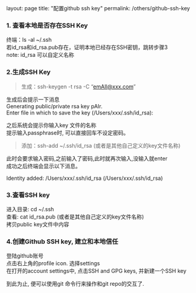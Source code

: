 layout: page
title: "配置github ssh key"
permalink: /others/github-ssh-key

### 1. 查看本地是否存在SSH Key
终端：ls -al ~/.ssh  
若id_rsa和id_rsa.pub存在，证明本地已经存在SSH密钥，跳转步骤3   
note: id_rsa 可以自定义名称    
### 2.生成SSH Key
> 生成：ssh-keygen -t rsa -C “emAIl@xxx.com”    

生成后会提示一下消息   
Generating public/private rsa key pAIr.   
Enter file in which to save the key (/Users/xxx/.ssh/id_rsa):   

之后系统会提示你输入key 文件的名称     
提示输入passphrase时, 可以直接回车不设定密码。 
> 添加：ssh-add ~/.ssh/id_rsa (或者是其他自己定义的key文件名称)    

此时会要求输入密码,之前输入了密码,此时就再次输入,没输入就enter   
成功之后终端会显示以下消息。  

Identity added: /Users/xxx/.ssh/id_rsa (/Users/xxx/.ssh/id_rsa)

### 3.查看SSH key
进入目录: cd ~/.ssh    
查看: cat id_rsa.pub (或者是其他自己定义的key文件名称)    
拷贝public key文件中内容

### 4.创建Github SSH key, 建立和本地信任
登陆github账号  
点击右上角的profile icon. 选择settings  
在打开的account settings中, 点击SSH and GPG keys, 并新建一个SSH key

到此为止, 便可以使用git 命令行来操作和git repo的交互了.


